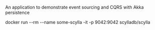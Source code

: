 An application to demonstrate event sourcing and CQRS with Akka persistence

docker run --rm --name some-scylla -it -p 9042:9042 scylladb/scylla